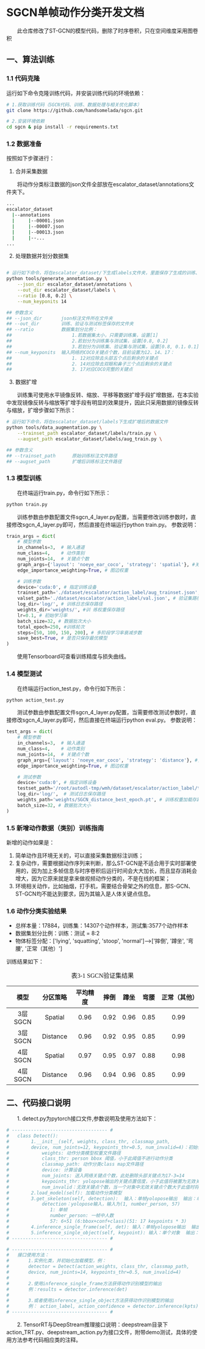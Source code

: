 # SGCN单帧动作分类开发文档
&emsp;&emsp;此仓库修改了ST-GCN的模型代码，删除了时序卷积，只在空间维度采用图卷积


## 一、算法训练
### 1.1 代码克隆
运行如下命令克隆训练代码，并安装训练代码的环境依赖：
```bash
# 1.获取训练代码（SGCN代码、训练、数据处理与相关优化脚本）
git clone https://github.com/handsomelada/sgcn.git

# 2.安装环境依赖
cd sgcn & pip install -r requirements.txt
```

### 1.2 数据准备
按照如下步骤进行：
1. 合并采集数据

&emsp;&emsp;将动作分类标注数据的json文件全部放在escalator_dataset/annotations文件夹下。
```bash
...
escalator_dataset
  |--annotations
  |		|--00001.json
  |		|--00007.json
  |		|--00013.json
  |		|--...
...
```
2. 处理数据并划分数据集
```bash

# 运行如下命令，将在escalator_dataset/下生成labels文件夹，里面保存了生成的训练、验证以及测试文件
python tools/generate_annotation.py \
	--json_dir escalator_dataset/annotations \
	--out_dir escalator_dataset/labels \
    --ratio [0.8, 0.2] \
    --num_keyponits 14

## 参数含义
## --json_dir	    json标注文件所在文件夹
## --out_dir	    训练、验证与测试标签保存的文件夹
## --ratio          数据集划分比例：
##                      1.若数据集太小，只需要训练集，设置[1]
##                      2.若划分为训练集与测试集，设置[0.8, 0.2]
##                      3.若划分为训练集、验证集与测试集，设置[0.8, 0.1，0.1]
## --num_keyponits  输入网络的COCO关键点个数，目前设置为12、14、17：
##                      1. 12对应除去头部五个点后剩余的关键点
##                      2. 14对应除去双眼和鼻子三个点后剩余的关键点
##                      3. 17对应COCO完整的关键点
```

3. 数据扩增

&emsp;&emsp;训练集可使用水平镜像反转、缩放、平移等数据扩增手段扩增数据，在本实验中发现镜像反转与缩放等扩增手段有明显的效果提升，因此只采用数据的镜像反转与缩放，扩增步骤如下所示：

```bash
# 运行如下命令，将在escalator_dataset/labels下生成扩增后的数据文件
python tools/data_augmentation.py \
	--trainset_path escalator_dataset/labels/train.py \
	--augset_path escalator_dataset/labels/aug_train.py \

## 参数含义
## --trainset_path	    原始训练标注文件路径
## --augset_path	    扩增后训练标注文件路径
```

### 1.3 模型训练
&emsp;&emsp;在终端运行train.py，命令行如下所示：
```bash
python train.py
```
&emsp;&emsp;训练参数由参数配置文件sgcn_4_layer.py配置，当需要修改训练参数时，直接修改sgcn_4_layer.py即可，然后直接在终端运行python train.py。
参数说明：
```python
train_args = dict(
    # 模型参数
    in_channels=3,  # 输入通道
    num_class=4,    # 动作类别
    num_joints=14,  # 关键点个数
    graph_args={'layout': 'noeye_ear_coco', 'strategy': 'spatial'}, #关键点配置与分配策略参数
    edge_importance_weighting=True, # 图边权重

    # 训练参数
    device='cuda:0', # 指定训练设备
    trainset_path='./dataset/escalator/action_label/aug_trainset.json', # 训练集路径
    valset_path='./dataset/escalator/action_label/val.json', # 验证集路径
    log_dir='log/', # 训练日志保存路径
    weights_dir='weights/', #训 练权重保存路径
    lr=0.1, # 初始学习率
    batch_size=32, # 数据批次大小
    total_epoch=250, #训练轮次
    steps=[50, 100, 150, 200], # 多阶段学习率衰减步数
    save_best=True, # 是否只保存最优模型
)
```
&emsp;&emsp;使用Tensorboard可查看训练精度与损失曲线。

### 1.4 模型测试
&emsp;&emsp;在终端运行action_test.py，命令行如下所示：
```bash
python action_test.py
```
&emsp;&emsp;测试参数由参数配置文件sgcn_4_layer.py配置，当需要修改测试参数时，直接修改sgcn_4_layer.py即可，然后直接在终端运行python eval.py。
参数说明：
```python
test_args = dict(
    # 模型参数
    in_channels=3,  # 输入通道
    num_class=4,    # 动作类别
    num_joints=14,  # 关键点个数
    graph_args={'layout': 'noeye_ear_coco', 'strategy': 'distance'}, #关键点配置与分配策略参数
    edge_importance_weighting=True, # 图边权重

    # 测试参数
    device='cuda:0', # 指定训练设备
    testset_path='/root/autodl-tmp/wmh/dataset/escalator/action_label/test.json', # 测试集路径
    log_dir='log/',  # 测试日志保存路径
    weights_path='weights/SGCN_distance_best_epoch.pt', # 训练权重加载存路径
    batch_size=32, # 数据批次大小
)
```
### 1.5 新增动作数据（类别）训练指南
新增的动作如果是：
1. 简单动作且环境无关的，可以直接采集数据标注训练；
2. 复杂动作，需要根据动作序列来判断，那么ST-GCN是不适合用于实时部署使用的，因为加上多帧信息与时序卷积后运行时间会大大加长，而且显存消耗会增大，因为它原来就是拿来做视频动作分类的，不是在线的框架；
3. 环境相关动作，比如抽烟，打手机，需要结合骨架之外的信息，那S-GCN、ST-GCN均不能达到要求，因为其输入是人体关键点信息。


### 1.6 动作分类实验结果
* 总样本量：17884，训练集：14307个动作样本，测试集:3577个动作样本
* 数据集划分比例：训练：测试 = 8:2 
* 物体标签分配：['lying', 'squatting', 'stoop', 'normal']-->['摔倒', '蹲坐', '弯腰', '正常（其他）']

训练结果如下：
<p align="center"><font face="黑体" size=3.>表3-1 SGCN验证集结果</font></p>
<div align="center">

 |   模型   |   分区策略   | 平均精度 |  摔倒  |  蹲坐  |  弯腰  | 正常（其他） |
|:------:|:--------:|:----:|:----:|:----:|:----:|:------:|
 | 3层SGCN | Spatial  | 0.96 | 0.92 | 0.96 | 0.85 |  0.99  |
| 3层SGCN | Distance | 0.96 | 0.92 | 0.95 | 0.85 |  0.99  |
| 4层SGCN | Spatial  | 0.97 | 0.95 | 0.97 | 0.88 |  0.98  |
| 4层SGCN | Distance  | 0.96 | 0.94 | 0.96 | 0.85 |  0.99  |

</div>

## 二、代码接口说明
&emsp;&emsp;1. detect.py为pytorch接口文件,参数说明及使用方法如下：
```python
# ----------------------------------- #
#   class Detect():
#        1.__init__(self, weights, class_thr, classmap_path,
#        device, num_joints=12, keypoints_thr=0.5, num_invalid=4)：初始化
#            weights: 动作分类模型权重文件路径
#            class_thr: person bbox 阈值，小于此阈值不进行动作分类
#            classmap_path: 动作分类class map文件路径
#            device: 计算设备
#            num_joints: 送入网络关键点个数，此处删除头部关键点为17-3=14
#            keypoints_thr: yolopose输出的关键点置信度，小于此值将被置为无效关键点
#            num_invalid：无效关键点个数，当一个对象中无效关键点个数大于此值时将输出'unsure_pose'
#        2.load_model(self): 加载动作分类模型
#        3.get_skeleton(self, detection):  输入：单帧yolopose输出  输出：单帧person列表，包含每个人keypoints,bbox
#            detection：yolopose输入，输入为(1, number_person, 57)
#               1: 单帧
#               number_person: 一帧中人数
#               57: 6+51 (6:bbox+conf+class)(51: 17 keypoints * 3)
#        4.inference_single_frame(self, det): 输入：单帧yolopose输出  输出：单帧action_result列表，包含每个人bbox坐标,动作类别，置信度
#        5.inference_single_object(self, keypoint): 输入：单个对象  输出：对象动作类别，置信度
# ----------------------------------- #

# ----------------------------------- #
#   接口使用方法：
#       1.实例化类，并初始化加载模型，例：
#       detector = Detect(action_weights, class_thr, classmap_path,
#       device, num_joints=14, keypoints_thr=0.5, num_invalid=4)
#
#       2.使用inference_single_frame方法获得动作识别模型的输出
#       例：results = detector.inference(det)
#
#       3.或者使用inference_single_object方法获得动作识别模型的输出
#       例： action_label, action_confidence = detector.inference(kpts)
# ----------------------------------- #
```

&emsp;&emsp;2. TensorRT与DeepStream推理接口说明：deepstream目录下action_TRT.py、deepstream_action.py为接口文件，附带demo测试，具体的使用方法参考代码相应类的注释。